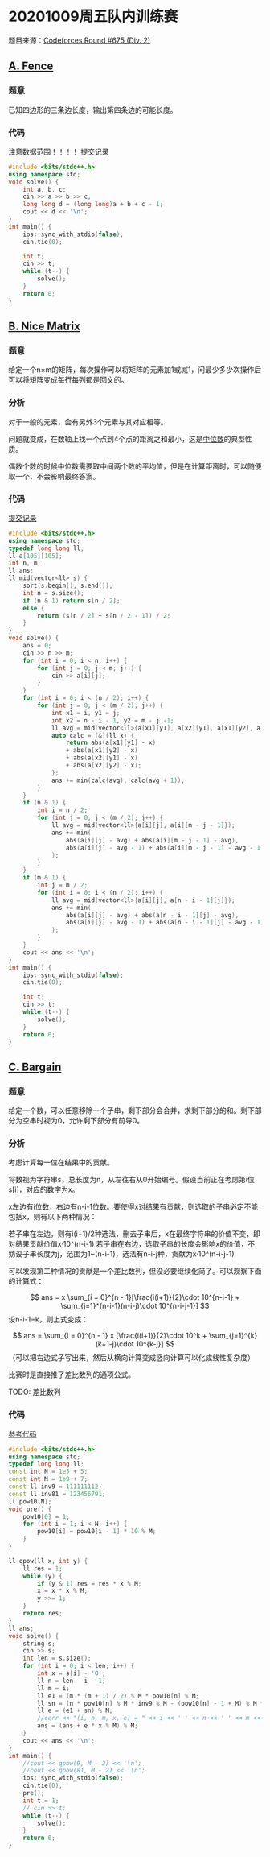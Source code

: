 # 20201009周五队内训练赛
题目来源：[Codeforces Round #675 (Div. 2)](http://codeforces.com/contest/1422)

## [A. Fence](http://codeforces.com/contest/1422/problem/A)
### 题意
已知四边形的三条边长度，输出第四条边的可能长度。

### 代码
注意数据范围！！！！
[提交记录](http://codeforces.com/contest/1422/submission/94975978)

```cpp
#include <bits/stdc++.h>
using namespace std;
void solve() {
    int a, b, c;
    cin >> a >> b >> c;
    long long d = (long long)a + b + c - 1;
    cout << d << '\n';
}
int main() {
    ios::sync_with_stdio(false);
    cin.tie(0);

    int t;
    cin >> t;
    while (t--) {
        solve();
    }
    return 0;
}
```

## [B. Nice Matrix](http://codeforces.com/contest/1422/problem/B)
### 题意
给定一个n×m的矩阵，每次操作可以将矩阵的元素加1或减1，问最少多少次操作后可以将矩阵变成每行每列都是回文的。

### 分析
对于一般的元素，会有另外3个元素与其对应相等。

问题就变成，在数轴上找一个点到4个点的距离之和最小，这是[中位数](../算法/中位数.md)的典型性质。

偶数个数的时候中位数需要取中间两个数的平均值，但是在计算距离时，可以随便取一个，不会影响最终答案。

### 代码
[提交记录](http://codeforces.com/contest/1422/submission/94981561)

```cpp
#include <bits/stdc++.h>
using namespace std;
typedef long long ll;
ll a[105][105];
int n, m;
ll ans;
ll mid(vector<ll> s) {
    sort(s.begin(), s.end());
    int n = s.size();
    if (n & 1) return s[n / 2];
    else {
        return (s[n / 2] + s[n / 2 - 1]) / 2;
    }
}
void solve() {
    ans = 0;
    cin >> n >> m;
    for (int i = 0; i < n; i++) {
        for (int j = 0; j < m; j++) {
            cin >> a[i][j];
        }
    }
    for (int i = 0; i < (n / 2); i++) {
        for (int j = 0; j < (m / 2); j++) {
            int x1 = i, y1 = j;
            int x2 = n - i - 1, y2 = m - j -1;
            ll avg = mid(vector<ll>{a[x1][y1], a[x2][y1], a[x1][y2], a[x2][y2]});
            auto calc = [&](ll x) {
                return abs(a[x1][y1] - x)
                + abs(a[x1][y2] - x)
                + abs(a[x2][y1] - x)
                + abs(a[x2][y2] - x);
            };
            ans += min(calc(avg), calc(avg + 1));
        }
    }
    if (n & 1) {
        int i = n / 2;
        for (int j = 0; j < (m / 2); j++) {
            ll avg = mid(vector<ll>{a[i][j], a[i][m - j - 1]});
            ans += min(
                abs(a[i][j] - avg) + abs(a[i][m - j - 1] - avg),
                abs(a[i][j] - avg - 1) + abs(a[i][m - j - 1] - avg - 1)
            );
        }
    }
    if (m & 1) {
        int j = m / 2;
        for (int i = 0; i < (n / 2); i++) {
            ll avg = mid(vector<ll>{a[i][j], a[n - i - 1][j]});
            ans += min(
                abs(a[i][j] - avg) + abs(a[n - i - 1][j] - avg),
                abs(a[i][j] - avg - 1) + abs(a[n - i - 1][j] - avg - 1)
            );
        }
    }
    cout << ans << '\n';
}
int main() {
    ios::sync_with_stdio(false);
    cin.tie(0);

    int t;
    cin >> t;
    while (t--) {
        solve();
    }
    return 0;
}
```

## [C. Bargain](http://codeforces.com/contest/1422/problem/C)
### 题意
给定一个数，可以任意移除一个子串，剩下部分会合并，求剩下部分的和。剩下部分为空串时视为0，允许剩下部分有前导0。

### 分析
考虑计算每一位在结果中的贡献。

将数视为字符串s，总长度为n，从左往右从0开始编号。假设当前正在考虑第i位s[i]，对应的数字为x。

x左边有i位数，右边有n-i-1位数。要使得x对结果有贡献，则选取的子串必定不能包括x，则有以下两种情况：

若子串在左边，则有i(i+1)/2种选法，删去子串后，x在最终字符串的价值不变，即对结果贡献价值x·10^(n-i-1)
若子串在右边，选取子串的长度会影响x的价值，不妨设子串长度为j，范围为1~(n-i-1)，选法有n-i-j种，贡献为x·10^(n-i-j-1)

可以发现第二种情况的贡献是一个差比数列，但没必要继续化简了。可以观察下面的计算式：

$$
ans = x \sum_{i = 0}^{n - 1}[\frac{i(i+1)}{2}\cdot 10^{n-i-1} + \sum_{j=1}^{n-i-1}(n-i-j)\cdot 10^{n-i-j-1}]
$$
设n-i-1=k，则上式变成：

$$
ans = \sum_{i = 0}^{n - 1} x [\frac{i(i+1)}{2}\cdot 10^k + \sum_{j=1}^{k}(k+1-j)\cdot 10^{k-j}]
$$
（可以把右边式子写出来，然后从横向计算变成竖向计算可以化成线性复杂度）

比赛时是直接推了差比数列的通项公式。

TODO: 差比数列

### 代码
[参考代码](http://codeforces.com/contest/1422/submission/94682757)

```cpp
#include <bits/stdc++.h>
using namespace std;
typedef long long ll;
const int N = 1e5 + 5;
const int M = 1e9 + 7;
const ll inv9 = 111111112;
const ll inv81 = 123456791;
ll pow10[N];
void pre() {
    pow10[0] = 1;
    for (int i = 1; i < N; i++) {
        pow10[i] = pow10[i - 1] * 10 % M;
    }
}

ll qpow(ll x, int y) {
    ll res = 1;
    while (y) {
        if (y & 1) res = res * x % M;
        x = x * x % M;
        y >>= 1;
    }
    return res;
}
ll ans;
void solve() {
    string s;
    cin >> s;
    int len = s.size();
    for (int i = 0; i < len; i++) {
        int x = s[i] - '0';
        ll n = len - i - 1;
        ll m = i;
        ll e1 = (m * (m + 1) / 2) % M * pow10[n] % M;
        ll sn = (n * pow10[n] % M * inv9 % M - (pow10[n] - 1 + M) % M * inv81 % M + M) % M;
        ll e = (e1 + sn) % M;
        //cerr << "(i, n, m, x, e) = " << i << ' ' << n << ' ' << m << ' ' << x << ' ' << e << '\n';
        ans = (ans + e * x % M) % M;
    }
    cout << ans << '\n';
}
int main() {
    //cout << qpow(9, M - 2) << '\n';
    //cout << qpow(81, M - 2) << '\n';
    ios::sync_with_stdio(false);
    cin.tie(0);
    pre();
    int t = 1;
    // cin >> t;
    while (t--) {
        solve();
    }
    return 0;
}

```

